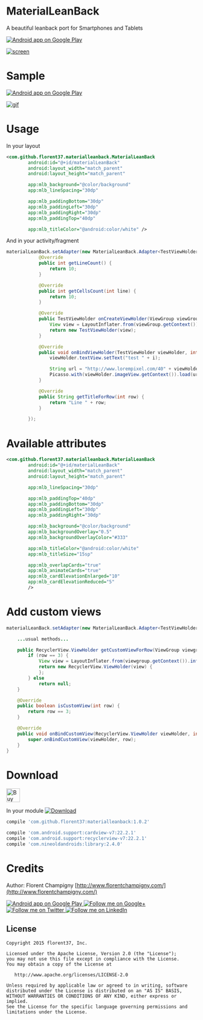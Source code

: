 # MaterialLeanBack

A beautiful leanback port for Smartphones and Tablets

<a href="https://goo.gl/WXW8Dc">
  <img alt="Android app on Google Play" src="https://developer.android.com/images/brand/en_app_rgb_wo_45.png" />
</a>


[![screen](https://raw.githubusercontent.com/florent37/MaterialLeanBack/master/screens/sample_small.png)](https://www.youtube.com/watch?v=iZzPR0gsWhE&feature)

# Sample

<a href="https://play.google.com/store/apps/details?id=com.github.florent37.materialleanback.sample">
  <img alt="Android app on Google Play" src="https://developer.android.com/images/brand/en_app_rgb_wo_45.png" />
</a>

[![gif](https://raw.githubusercontent.com/florent37/MaterialLeanBack/master/screens/sample_2.gif)](https://www.youtube.com/watch?v=iZzPR0gsWhE&feature)

# Usage

In your layout

```xml
<com.github.florent37.materialleanback.MaterialLeanBack
        android:id="@+id/materialLeanBack"
        android:layout_width="match_parent"
        android:layout_height="match_parent"

        app:mlb_background="@color/background"
        app:mlb_lineSpacing="30dp"

        app:mlb_paddingBottom="30dp"
        app:mlb_paddingLeft="30dp"
        app:mlb_paddingRight="30dp"
        app:mlb_paddingTop="40dp"

        app:mlb_titleColor="@android:color/white" />
```

And in your activity/fragment

```java
materialLeanBack.setAdapter(new MaterialLeanBack.Adapter<TestViewHolder>() {
            @Override
            public int getLineCount() {
                return 10;
            }

            @Override
            public int getCellsCount(int line) {
                return 10;
            }

            @Override
            public TestViewHolder onCreateViewHolder(ViewGroup viewGroup, int line) {
                View view = LayoutInflater.from(viewGroup.getContext()).inflate(R.layout.cell_test, viewGroup, false);
                return new TestViewHolder(view);
            }

            @Override
            public void onBindViewHolder(TestViewHolder viewHolder, int i) {
                viewHolder.textView.setText("test " + i);

                String url = "http://www.lorempixel.com/40" + viewHolder.row + "/40" + viewHolder.cell + "/";
                Picasso.with(viewHolder.imageView.getContext()).load(url).into(viewHolder.imageView);
            }

            @Override
            public String getTitleForRow(int row) {
                return "Line " + row;
            }

        });
```

# Available attributes

```xml
<com.github.florent37.materialleanback.MaterialLeanBack
        android:id="@+id/materialLeanBack"
        android:layout_width="match_parent"
        android:layout_height="match_parent"

        app:mlb_lineSpacing="30dp"

        app:mlb_paddingTop="40dp"
        app:mlb_paddingBottom="30dp"
        app:mlb_paddingLeft="30dp"
        app:mlb_paddingRight="30dp"

        app:mlb_background="@color/background"
        app:mlb_backgroundOverlay="0.5"
        app:mlb_backgroundOverlayColor="#333"

        app:mlb_titleColor="@android:color/white"
        app:mlb_titleSize="15sp"

        app:mlb_overlapCards="true"
        app:mlb_animateCards="true"
        app:mlb_cardElevationEnlarged="10"
        app:mlb_cardElevationReduced="5"
        />
```

# Add custom views

```java
materialLeanBack.setAdapter(new MaterialLeanBack.Adapter<TestViewHolder>() {

    ...usual methods...

    public RecyclerView.ViewHolder getCustomViewForRow(ViewGroup viewgroup, int row) {
        if (row == 3) {
            View view = LayoutInflater.from(viewgroup.getContext()).inflate(R.layout.header, viewgroup, false);
            return new RecyclerView.ViewHolder(view) {
            };
        } else
            return null;
    }

    @Override
    public boolean isCustomView(int row) {
        return row == 3;
    }

    @Override
    public void onBindCustomView(RecyclerView.ViewHolder viewHolder, int row) {
        super.onBindCustomView(viewHolder, row);
    }
}
```

# Download

<a href='https://ko-fi.com/A160LCC' target='_blank'><img height='36' style='border:0px;height:36px;' src='https://az743702.vo.msecnd.net/cdn/kofi1.png?v=0' border='0' alt='Buy Me a Coffee at ko-fi.com' /></a>

In your module [![Download](https://api.bintray.com/packages/florent37/maven/MaterialLeanBack/images/download.svg)](https://bintray.com/florent37/maven/MaterialLeanBack/_latestVersion)
```groovy
compile 'com.github.florent37:materialleanback:1.0.2'

compile 'com.android.support:cardview-v7:22.2.1'
compile 'com.android.support:recyclerview-v7:22.2.1'
compile 'com.nineoldandroids:library:2.4.0'
```


# Credits

Author: Florent Champigny [http://www.florentchampigny.com/](http://www.florentchampigny.com/)


<a href="https://goo.gl/WXW8Dc">
  <img alt="Android app on Google Play" src="https://developer.android.com/images/brand/en_app_rgb_wo_45.png" />
</a>

<a href="https://plus.google.com/+florentchampigny">
  <img alt="Follow me on Google+"
       src="https://raw.githubusercontent.com/florent37/DaVinci/master/mobile/src/main/res/drawable-hdpi/gplus.png" />
</a>
<a href="https://twitter.com/florent_champ">
  <img alt="Follow me on Twitter"
       src="https://raw.githubusercontent.com/florent37/DaVinci/master/mobile/src/main/res/drawable-hdpi/twitter.png" />
</a>
<a href="https://www.linkedin.com/profile/view?id=297860624">
  <img alt="Follow me on LinkedIn"
       src="https://raw.githubusercontent.com/florent37/DaVinci/master/mobile/src/main/res/drawable-hdpi/linkedin.png" />
</a>


License
--------

    Copyright 2015 florent37, Inc.

    Licensed under the Apache License, Version 2.0 (the "License");
    you may not use this file except in compliance with the License.
    You may obtain a copy of the License at

       http://www.apache.org/licenses/LICENSE-2.0

    Unless required by applicable law or agreed to in writing, software
    distributed under the License is distributed on an "AS IS" BASIS,
    WITHOUT WARRANTIES OR CONDITIONS OF ANY KIND, either express or implied.
    See the License for the specific language governing permissions and
    limitations under the License.
